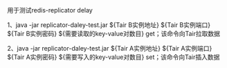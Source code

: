 用于测试redis-replicator delay

1、java -jar replicator-daley-test.jar  ${Tair B实例地址}  ${Tair B实例端口}   ${Tair B实例密码}   ${需要读取的key-value对数目}  get；该命令向Tair拉取数据

2、java -jar replicator-daley-test.jar  ${Tair A实例地址}  ${Tair A实例端口}   ${Tair A实例密码}  ${需要写入的key-value对数目}  set；该命令向Tair插入数据
